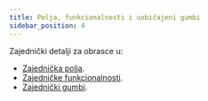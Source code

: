 ```yaml
---
title: Polja, funkcionalnosti i uobičajeni gumbi
sidebar_position: 4
--- 
```



Zajednički detalji za obrasce u:  

- [Zajednička polja](/docs/guide/common/glossary/glossary-intro).  
- [Zajedničke funkcionalnosti](/docs/guide/common/operations-with-data/manual-entry-or-help-and-data-selection).  
- [Zajednički gumbi](/docs/guide/common/common-buttons).